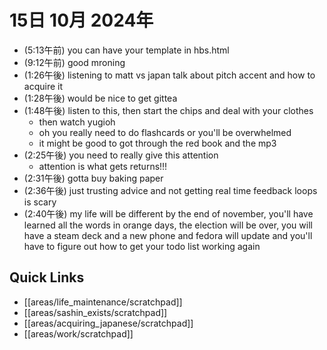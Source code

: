 # 15日 10月 2024年
- (5:13午前) you can have your template in hbs.html
- (9:12午前) good mroning
- (1:26午後) listening to matt vs japan talk about pitch accent and how to acquire it
- (1:28午後) would be nice to get gittea
- (1:48午後) listen to this, then start the chips and deal with your clothes
  - then watch yugioh
  - oh you really need to do flashcards or you'll be overwhelmed
  - it might be good to got through the red book and the mp3
- (2:25午後) you need to really give this attention
  - attention is what gets returns!!!
- (2:31午後) gotta buy baking paper
- (2:36午後) just trusting advice and not getting real time feedback loops is scary
- (2:40午後) my life will be different by the end of november, you'll have learned all the words in orange days, the election will be over, you will have a steam deck and a new phone and fedora will update and you'll have to figure out how to get your todo list working again









 



## Quick Links
- [[areas/life_maintenance/scratchpad]]
- [[areas/sashin_exists/scratchpad]]
- [[areas/acquiring_japanese/scratchpad]]
- [[areas/work/scratchpad]]

